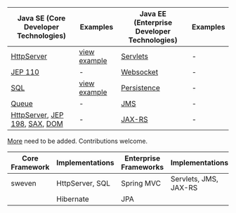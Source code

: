 Java SE (Core Developer Technologies) | Examples | Java EE (Enterprise Developer Technologies) | Examples
------------- | ------------- | ------------- | -------------
[HttpServer](http://docs.oracle.com/javase/8/docs/jre/api/net/httpserver/spec/com/sun/net/httpserver/HttpServer.html) | [view example](https://github.com/ThreaT/Java-SE-8-vs-Java-EE-7-Specifications/tree/master/src/main/java/com/java/se/webserver) | [Servlets](https://docs.oracle.com/javaee/7/api/javax/servlet/package-summary.html) | -
[JEP 110](https://bugs.openjdk.java.net/browse/JDK-8042950)  | - | [Websocket](https://docs.oracle.com/javaee/7/api/javax/websocket/package-summary.html) | -
[SQL](https://docs.oracle.com/javase/8/docs/api/java/sql/package-summary.html)  | [view example](https://github.com/ThreaT/Java-SE-8-vs-Java-EE-7-Specifications/tree/master/src/main/java/com/java/se/database) | [Persistence](https://docs.oracle.com/javaee/7/api/javax/persistence/package-summary.html) | -
[Queue](https://docs.oracle.com/javase/8/docs/api/java/util/Queue.html)  | - | [JMS](https://docs.oracle.com/javaee/7/api/javax/jms/package-summary.html) | -
[HttpServer](http://docs.oracle.com/javase/8/docs/jre/api/net/httpserver/spec/com/sun/net/httpserver/HttpServer.html), [JEP 198](http://openjdk.java.net/jeps/198), [SAX](https://docs.oracle.com/javase/8/docs/api/javax/xml/parsers/SAXParser.html), [DOM](https://docs.oracle.com/javase/8/docs/api/org/w3c/dom/package-summary.html) | - | [JAX-RS](http://docs.oracle.com/javaee/7/api/) | -

[More](https://en.wikipedia.org/wiki/Java_Platform,_Enterprise_Edition) need to be added. Contributions welcome.

Core Framework | Implementations | Enterprise Frameworks | Implementations
------------- | ------------- | ------------- | -------------
sweven | HttpServer, SQL | Spring MVC | Servlets, JMS, JAX-RS
|| Hibernate | JPA
